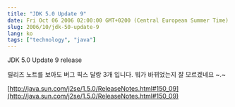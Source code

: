 ```yaml
---
title: "JDK 5.0 Update 9"
date: Fri Oct 06 2006 02:00:00 GMT+0200 (Central European Summer Time)
slug: 2006/10/jdk-50-update-9
lang: ko
tags: ["technology", "java"]
---
```


JDK 5.0 Update 9 release

릴리즈 노트를 보아도 버그 픽스 달랑 3개 입니다.
뭐가 바뀌었는지 잘 모르겠네요 ~.~

[http://java.sun.com/j2se/1.5.0/ReleaseNotes.html#150_09](http://java.sun.com/j2se/1.5.0/ReleaseNotes.html#150_09)
